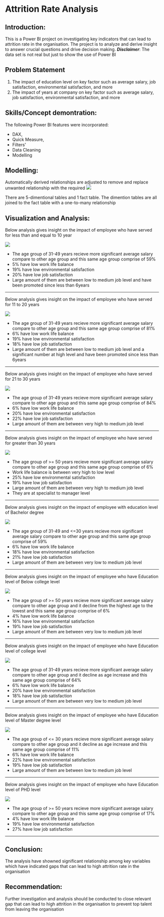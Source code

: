 # Attrition Rate Analysis

## Introduction:
This is a Power BI project on investigating key indicators that can lead to attrition rate in the organisation. The project is to analyze and derive insight to answer crucial questions and drive decision making. 
**_Disclaimer_**: The data set is not real but just to show the use of Power BI

## Problem Statement
1. The impact of education level on key factor such as average salary, job satisfaction, environmental satisfaction, and more
2. The impact of years at company on key factor such as average salary, job satisfaction, environmental satisfaction, and more

## Skills/Concept demontration:
The following Power BI features were incorporated:
- DAX,
- Quick Measure,
- Filters'
- Data Cleaning
- Modelling

## Modelling:
Automatically derived relationships are adjusted to remove and replace unwanted relationship with the required
![](Analysis_10.JPG)

There are 5-dimentional tables and 1 fact table. The dimention tables are all joined to the fact table with a one-to-many relationship

## Visualization and Analysis:

Below analysis gives insight on the impact of employee who have served for less than and equal to 10 year

![](Analysis_1.JPG)

- The age group of 31-49 years recieve more significant average salary compare to other age group and this same age group comprise of 59%
- 5% have low work life balance
- 19% have low environmental satisfaction
- 20% have low job satisfaction
- Large amount of them are between low to medium job level and have been promoted since less than 6years
---

Below analysis gives insight on the impact of employee who have served for 11 to 20 years

![](Analysis_2.JPG)

- The age group of 31-49 years recieve more significant average salary compare to other age group and this same age group comprise of 81%
- 6% have low work life balance
- 19% have low environmental satisfaction
- 18% have low job satisfaction
- Large amount of them are between low to medium job level and a significant number at high level and have been promoted since less than 6years
---
Below analysis gives insight on the impact of employee who have served for 21 to 30 years

![](Analysis_3.JPG)

- The age group of 31-49 years recieve more significant average salary compare to other age group and this same age group comprise of 84%
- 6% have low work life balance
- 20% have low environmental satisfaction
- 22% have low job satisfaction
- Large amount of them are between very high to medium job level 
---

Below analysis gives insight on the impact of employee who have served for greater than 30 years

![](Analysis_4.JPG)

- The age group of >= 50 years recieve more significant average salary compare to other age group and this same age group comprise of 6%
- Work life balance is between very high to low level
- 25% have low environmental satisfaction
- 19% have low job satisfaction
- Large amount of them are between very high to medium job level
- They are at specialist to manager level
---

Below analysis gives insight on the impact of employee with education level of Bachelor degree

![](Analysis_5.JPG)

- The age group of 31-49 and <=30 years recieve more significant average salary compare to other age group and this same age group comprise of 59%
- 6% have low work life balance
- 18% have low environmental satisfaction
- 21% have low job satisfaction
- Large amount of them are between very low to medium job level
---

Below analysis gives insight on the impact of employee who have Education level of Below college level

![](Analysis_6.JPG)

- The age group of >= 50 years recieve more significant average salary compare to other age group and it decline from the highest age to the lowest and this same age group    comprise of 6%
- 4% have low work life balance
- 16% have low environmental satisfaction
- 19% have low job satisfaction
- Large amount of them are between very low to medium job level
---

Below analysis gives insight on the impact of employee who have Education level of college level

![](Analysis_7.JPG)

- The age group of 31-49 years recieve more significant average salary compare to other age group and it decline as age increase and this same age group comprise of 64%
- 6% have low work life balance
- 20% have low environmental satisfaction
- 18% have low job satisfaction
- Large amount of them are between very low to medium job level
---

Below analysis gives insight on the impact of employee who have Education level of Master degree level

![](Analysis_8.JPG)

- The age group of <= 30 years recieve more significant average salary compare to other age group and it decline as age increase and this same age group comprise of 11%
- 6% have low work life balance
- 22% have low environmental satisfaction
- 19% have low job satisfaction
- Large amount of them are between low to medium job level
---

Below analysis gives insight on the impact of employee who have Education level of PHD level

![](Analysis_9.JPG)

- The age group of >= 50 years recieve more significant average salary compare to other age group and this same age group comprise of 17%
- 4% have low work life balance
- 19% have low environmental satisfaction
- 27% have low job satisfaction

---

## Conclusion:

The analysis have showned significant relationship among key variables which have indicated gaps that can lead to high attrition rate in the organisation

## Recommendation:

Further investigation and analysis should be conducted to close relevant gap that can lead to high attrition in the organisation to prevent top talent from leaving the organisation
